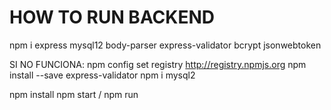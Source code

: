 # HOW TO RUN BACKEND
npm i express mysql12 body-parser express-validator bcrypt jsonwebtoken


SI NO FUNCIONA: 
npm config set registry http://registry.npmjs.org
npm install --save express-validator
npm i mysql2


npm install
npm start / npm run